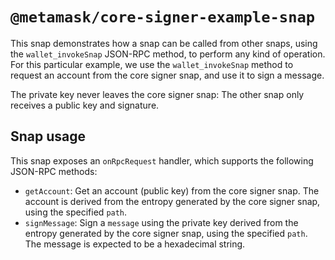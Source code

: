 # `@metamask/core-signer-example-snap`

This snap demonstrates how a snap can be called from other snaps, using the
`wallet_invokeSnap` JSON-RPC method, to perform any kind of operation. For this
particular example, we use the `wallet_invokeSnap` method to request an account
from the core signer snap, and use it to sign a message.

The private key never leaves the core signer snap: The other snap only receives
a public key and signature.

## Snap usage

This snap exposes an `onRpcRequest` handler, which supports the following
JSON-RPC methods:

- `getAccount`: Get an account (public key) from the core signer snap. The
  account is derived from the entropy generated by the core signer snap, using
  the specified `path`.
- `signMessage`: Sign a `message` using the private key derived from the entropy
  generated by the core signer snap, using the specified `path`. The message is
  expected to be a hexadecimal string.
